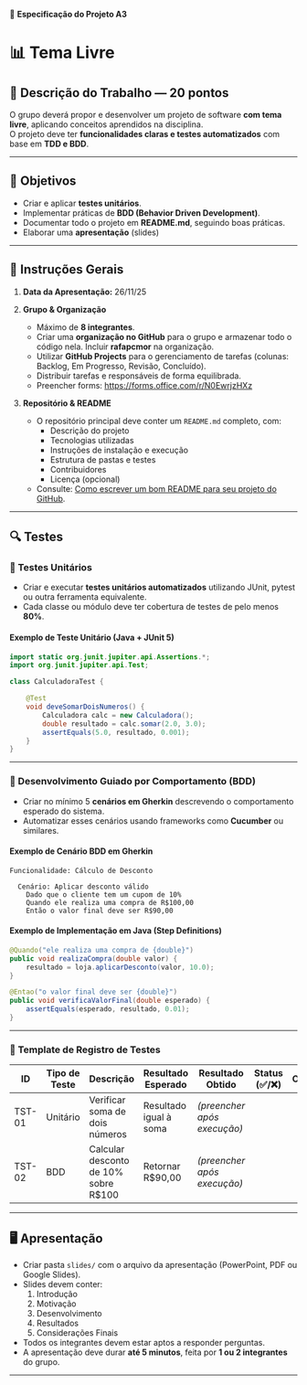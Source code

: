 📌 **Especificação do Projeto A3**

# 📊 Tema Livre

## 📝 Descrição do Trabalho — 20 pontos  

O grupo deverá propor e desenvolver um projeto de software **com tema livre**, aplicando conceitos aprendidos na disciplina.  
O projeto deve ter **funcionalidades claras e testes automatizados** com base em **TDD e BDD**.

---

## 🎯 Objetivos

- Criar e aplicar **testes unitários**.  
- Implementar práticas de **BDD (Behavior Driven Development)**.  
- Documentar todo o projeto em **README.md**, seguindo boas práticas.  
- Elaborar uma **apresentação** (slides)

---

## 🚀 Instruções Gerais

1. **Data da Apresentação:** 26/11/25  

2. **Grupo & Organização**  
   - Máximo de **8 integrantes**.  
   - Criar uma **organização no GitHub** para o grupo e armazenar todo o código nela. Incluir **rafapcmor** na organização. 
   - Utilizar **GitHub Projects** para o gerenciamento de tarefas (colunas: Backlog, Em Progresso, Revisão, Concluído).  
   - Distribuir tarefas e responsáveis de forma equilibrada.
   - Preencher forms: https://forms.office.com/r/N0EwrjzHXz

3. **Repositório & README**  
   - O repositório principal deve conter um `README.md` completo, com:
     - Descrição do projeto  
     - Tecnologias utilizadas  
     - Instruções de instalação e execução  
     - Estrutura de pastas e testes  
     - Contribuidores  
     - Licença (opcional)  
   - Consulte: [Como escrever um bom README para seu projeto do GitHub](https://www.freecodecamp.org/portuguese/news/como-escrever-um-bom-arquivo-readme-para-seu-projeto-do-github/).

---

## 🔍 Testes

### 🧩 Testes Unitários

- Criar e executar **testes unitários automatizados** utilizando JUnit, pytest ou outra ferramenta equivalente.  
- Cada classe ou módulo deve ter cobertura de testes de pelo menos **80%**.  

#### Exemplo de Teste Unitário (Java + JUnit 5)

```java
import static org.junit.jupiter.api.Assertions.*;
import org.junit.jupiter.api.Test;

class CalculadoraTest {

    @Test
    void deveSomarDoisNumeros() {
        Calculadora calc = new Calculadora();
        double resultado = calc.somar(2.0, 3.0);
        assertEquals(5.0, resultado, 0.001);
    }
}
```

---

### 🤝 Desenvolvimento Guiado por Comportamento (BDD)

- Criar no mínimo 5 **cenários em Gherkin** descrevendo o comportamento esperado do sistema.  
- Automatizar esses cenários usando frameworks como **Cucumber** ou similares.

#### Exemplo de Cenário BDD em Gherkin

```gherkin
Funcionalidade: Cálculo de Desconto

  Cenário: Aplicar desconto válido
    Dado que o cliente tem um cupom de 10%
    Quando ele realiza uma compra de R$100,00
    Então o valor final deve ser R$90,00
```

#### Exemplo de Implementação em Java (Step Definitions)

```java
@Quando("ele realiza uma compra de {double}")
public void realizaCompra(double valor) {
    resultado = loja.aplicarDesconto(valor, 10.0);
}

@Entao("o valor final deve ser {double}")
public void verificaValorFinal(double esperado) {
    assertEquals(esperado, resultado, 0.01);
}
```

---

### 🧪 Template de Registro de Testes

| ID | Tipo de Teste | Descrição | Resultado Esperado | Resultado Obtido | Status (✅/❌) | Observações |
|----|----------------|------------|--------------------|------------------|----------------|-------------|
| TST-01 | Unitário | Verificar soma de dois números | Resultado igual à soma | _(preencher após execução)_ | | |
| TST-02 | BDD | Calcular desconto de 10% sobre R$100 | Retornar R$90,00 | _(preencher após execução)_ | | |

---

## 🖥️ Apresentação

- Criar pasta `slides/` com o arquivo da apresentação (PowerPoint, PDF ou Google Slides).  
- Slides devem conter:
  1. Introdução  
  2. Motivação  
  3. Desenvolvimento  
  4. Resultados  
  5. Considerações Finais  
- Todos os integrantes devem estar aptos a responder perguntas.  
- A apresentação deve durar **até 5 minutos**, feita por **1 ou 2 integrantes** do grupo.

---
